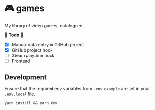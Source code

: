 # 🎮 games

My library of video games, catalogued

🚧 **Todo** 🚧

- [x] Manual data entry in GitHub project
- [x] GitHub project hook
- [ ] Steam playtime hook
- [ ] Frontend

## Development

Ensure that the required env variables from `.env.example` are set in your `.env.local` file.

```
yarn install && yarn dev
```
